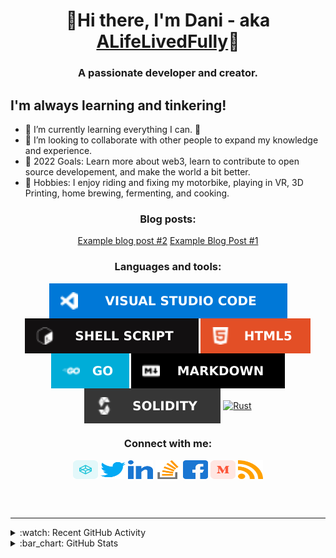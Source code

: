 <h1 align="center">👋Hi there, I'm Dani - aka <a href="https://links.alifelivedfully.com">ALifeLivedFully</a>👋</h1>
<h3 align="center">A passionate developer and creator.</h3>

## I'm always learning and tinkering!

- 🌱 I’m currently learning everything I can. 🥰
- 👯 I’m looking to collaborate with other people to expand my knowledge and experience.
- 🥅 2022 Goals: Learn more about web3, learn to contribute to open source developement, and make the world a bit better.
- 🛶 Hobbies: I enjoy riding and fixing my motorbike, playing in VR, 3D Printing, home brewing, fermenting, and cooking.

<h3 align="center">Blog posts:</h3>
<p align="center">
<!-- BLOG-POST-LIST:START -->
<a href="https://alifelivedfully.medium.com/example-blog-post-2-d5e60922fc04?source=rss-e0a0047dc855------2">Example blog post #2</a>
<a href="https://alifelivedfully.medium.com/example-blog-post-1-4c6c25323a94?source=rss-e0a0047dc855------2">Example Blog Post #1</a>
<!-- BLOG-POST-LIST:END -->
</p>

<h3 align="center">Languages and tools:</h3>
<p align="center">
<a href="https://code.visualstudio.com/" target="blank"><img align="center" src="Images/VisualStudioCode.svg" alt="Visual Studio Code"/></a>
<a href="https://www.shellscript.sh/" target="blank"><img align="center" src="Images/shell_script.svg" alt="Shell script"/></a>
<a href="https://www.w3schools.com/html/" target="blank"><img align="center" src="Images/html5.svg" alt="HTML5"/></a>
<a href="https://go.dev/" target="blank"><img align="center" src="Images/golang.svg" alt="GoLang"/></a>
<a href="https://www.markdownguide.org/" target="blank"><img align="center" src="Images/markdown.svg" alt="Markdown"/></a>
<a href="https://soliditylang.org/" target="blank"><img align="center" src="Images/Solidity.svg" alt="Solidity"/></a>
<a href="https://www.rust-lang.org/" target="blank"><img align="center" src="" alt="Rust"/></a>
</p>


<h3 align="center">Connect with me:</h3>
<p align="center">
<a href="https://codepen.io/alifelivedfully" target="blank"><img align="center" src="Images/codepen.svg" alt="alifelivedfully" height="30" width="40" /></a>
<a href="https://twitter.com/alifelivedfully" target="blank"><img align="center" src="Images/twitter.svg" alt="alifelivedfully" height="30" width="40" /></a>
<a href="https://linkedin.com/in/alifelivedfully" target="blank"><img align="center" src="Images/linked-in-alt.svg" alt="alifelivedfully" height="30" width="40" /></a>
<a href="https://stackoverflow.com/users/20210288" target="blank"><img align="center" src="Images/stack-overflow.svg" alt="20210288" height="30" width="40" /></a>
<a href="https://fb.com/alifelivedfully" target="blank"><img align="center" src="Images/facebook.svg" alt="alifelivedfully" height="30" width="40" /></a>
<a href="https://medium.com/@alifelivedfully" target="blank"><img align="center" src="Images/medium.svg" alt="@alifelivedfully" height="30" width="40" /></a>
<a href="/https://medium.com/feed/@alifelivedfully" target="blank"><img align="center" src="Images/rss.svg" alt="https://medium.com/feed/@alifelivedfully" height="30" width="40" /></a>
</p>


<br />
<br />

---

<details>
  <summary>:watch: Recent GitHub Activity</summary>
  
<!--START_SECTION:activity-->
<!--END_SECTION:activity-->

</details>

<details>
  <summary>:bar_chart: GitHub Stats</summary>

  <img align="left" alt="ALifeLivedFully's GitHub Stats" src="https://github-readme-stats.vercel.app/api?username=ALifeLivedFully&show_icons=true&hide_border=false&title_color=ff652f&icon_color=FFE400&bg_color=09131B&text_color=ffffff&border_color=0c1a25" />
  <img align="left" alt="ALifeLivedFully's GitHub Stats" src="https://github-readme-stats.vercel.app/api/top-langs/?username=alifelivedfully&layout=compact" />
  <!--[![Top Langs](https://github-readme-stats.vercel.app/api/top-langs/?username=anuraghazra&layout=compact)](https://github.com/anuraghazra/github-readme-stats)-->

</details>

[website]: https://ALifeLivedFully.com
[links]: https://Links.ALifeLivedFully.com
[twitter]: https://twitter.com/ALifeLivedFully
[youtube]: https://youtube.com/ALifeLivedFully
[instagram]: https://instagram.com/ALifeLivedFully
[linkedin]: https://linkedin.com/in/ALifeLivedFully
